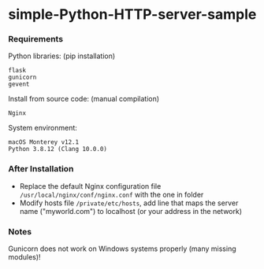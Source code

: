 # simple-Python-HTTP-server-sample
### Requirements  
Python libraries: (pip installation)  
```
flask
gunicorn
gevent
```  
Install from source code: (manual compilation)
```
Nginx
```  
System environment:
```
macOS Monterey v12.1
Python 3.8.12 (Clang 10.0.0)
```
### After Installation
* Replace the default Nginx configuration file `/usr/local/nginx/conf/nginx.conf` with the one in folder
* Modify hosts file `/private/etc/hosts`, add line that maps the server name ("myworld.com") to localhost (or your address in the network)
### Notes
Gunicorn does not work on Windows systems properly (many missing modules)!